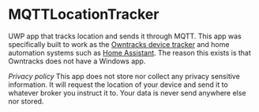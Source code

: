 # MQTTLocationTracker
UWP app that tracks location and sends it through MQTT. This app was specifically built to work as the [Owntracks device tracker](http://owntracks.org/) and home automation systems such as [Home Assistant](http://www.home-assistant.io).
The reason this exists is that Owntracks does not have a Windows app.

*Privacy policy*
This app does not store nor collect any privacy sensitive information. It will request the location of your device and send it to whatever broker you instruct it to. Your data is never send anywhere else nor stored.
